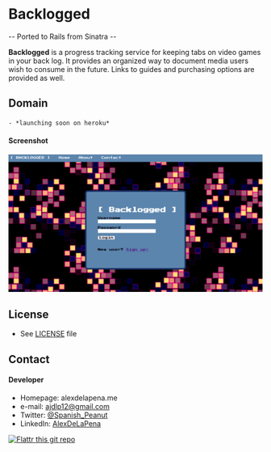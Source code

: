 Backlogged 
======

-- Ported to Rails from Sinatra --

**Backlogged** is a progress tracking service for keeping tabs on video games in your back log. It provides an organized way to document media users wish to consume in the future. Links to guides and purchasing options are provided as well.

## Domain
	- *launching soon on heroku*

#### Screenshot
![Backlogged](https://github.com/ajdlp/ajdlp.github.io/blob/master/images/Backlogged.png)


## License 
* See [LICENSE](https://github.com/ajdlp/Backlogged/blob/master/LICENSE) file


## Contact
#### Developer
* Homepage: alexdelapena.me
* e-mail: ajdlp12@gmail.com
* Twitter: [@Spanish_Peanut](https://twitter.com/spanish_peanut)
* LinkedIn: [AlexDeLaPena](https://linkedin.com/in/alexdelapena)

[![Flattr this git repo](http://api.flattr.com/button/flattr-badge-large.png)](https://flattr.com/submit/auto?user_id=username&url=https://github.com/username/sw-name&title=sw-name&language=&tags=github&category=software) 